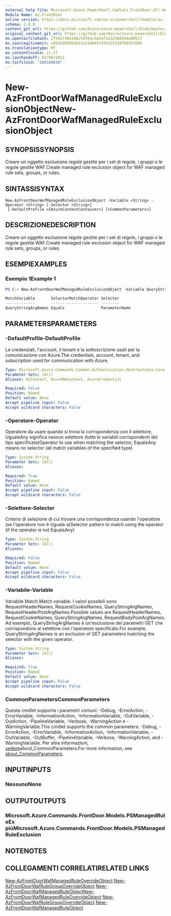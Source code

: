 ```yaml
---
external help file: Microsoft.Azure.PowerShell.Cmdlets.FrontDoor.dll-Help.xml
Module Name: Az.FrontDoor
online version: https://docs.microsoft.com/en-us/powershell/module/az.frontdoor/new-azfrontdoorwafmanagedruleexclusionobject
schema: 2.0.0
content_git_url: https://github.com/Azure/azure-powershell/blob/master/src/FrontDoor/FrontDoor/help/New-AzFrontDoorWafManagedRuleExclusionObject.md
original_content_git_url: https://github.com/Azure/azure-powershell/blob/master/src/FrontDoor/FrontDoor/help/New-AzFrontDoorWafManagedRuleExclusionObject.md
ms.openlocfilehash: 1f59a7366106c59f6dc5e5af3a32368594a00537
ms.sourcegitcommit: c05d3d669b5631e526841f47b22513d78495350b
ms.translationtype: MT
ms.contentlocale: it-IT
ms.lasthandoff: 02/09/2021
ms.locfileid: "100180638"
---
```

# <span data-ttu-id="c1378-101">New-AzFrontDoorWafManagedRuleExclusionObject</span><span class="sxs-lookup"><span data-stu-id="c1378-101">New-AzFrontDoorWafManagedRuleExclusionObject</span></span>

## <span data-ttu-id="c1378-102">SYNOPSIS</span><span class="sxs-lookup"><span data-stu-id="c1378-102">SYNOPSIS</span></span>
<span data-ttu-id="c1378-103">Creare un oggetto esclusione regole gestite per i set di regole, i gruppi o le regole gestite WAF.</span><span class="sxs-lookup"><span data-stu-id="c1378-103">Create managed rule exclusion object for WAF managed rule sets, groups, or rules.</span></span>

## <span data-ttu-id="c1378-104">SINTASSI</span><span class="sxs-lookup"><span data-stu-id="c1378-104">SYNTAX</span></span>

```
New-AzFrontDoorWafManagedRuleExclusionObject -Variable <String> -Operator <String> [-Selector <String>]
 [-DefaultProfile <IAzureContextContainer>] [<CommonParameters>]
```

## <span data-ttu-id="c1378-105">DESCRIZIONE</span><span class="sxs-lookup"><span data-stu-id="c1378-105">DESCRIPTION</span></span>
<span data-ttu-id="c1378-106">Creare un oggetto esclusione regole gestite per i set di regole, i gruppi o le regole gestite WAF.</span><span class="sxs-lookup"><span data-stu-id="c1378-106">Create managed rule exclusion object for WAF managed rule sets, groups, or rules.</span></span>

## <span data-ttu-id="c1378-107">ESEMPI</span><span class="sxs-lookup"><span data-stu-id="c1378-107">EXAMPLES</span></span>

### <span data-ttu-id="c1378-108">Esempio 1</span><span class="sxs-lookup"><span data-stu-id="c1378-108">Example 1</span></span>
```powershell
PS C:> New-AzFrontDoorWafManagedRuleExclusionObject -Variable QueryStringArgNames -Operator Equals -Selector "ParameterName"

MatchVariable       SelectorMatchOperator Selector
-------------       --------------------- --------
QueryStringArgNames Equals                ParameterName
```

## <span data-ttu-id="c1378-109">PARAMETERS</span><span class="sxs-lookup"><span data-stu-id="c1378-109">PARAMETERS</span></span>

### <span data-ttu-id="c1378-110">-DefaultProfile</span><span class="sxs-lookup"><span data-stu-id="c1378-110">-DefaultProfile</span></span>
<span data-ttu-id="c1378-111">Le credenziali, l'account, il tenant e la sottoscrizione usati per la comunicazione con Azure.</span><span class="sxs-lookup"><span data-stu-id="c1378-111">The credentials, account, tenant, and subscription used for communication with Azure.</span></span>

```yaml
Type: Microsoft.Azure.Commands.Common.Authentication.Abstractions.Core.IAzureContextContainer
Parameter Sets: (All)
Aliases: AzContext, AzureRmContext, AzureCredential

Required: False
Position: Named
Default value: None
Accept pipeline input: False
Accept wildcard characters: False
```

### <span data-ttu-id="c1378-112">-Operatore</span><span class="sxs-lookup"><span data-stu-id="c1378-112">-Operator</span></span>
<span data-ttu-id="c1378-113">Operatore da usare quando si trova la corrispondenza con il selettore, UgualeAny significa nessun selettore (tutte le variabili corrispondenti del tipo specificato)</span><span class="sxs-lookup"><span data-stu-id="c1378-113">Operator to use when matching the selector, EqualsAny means no selector (all match variables of the specified type)</span></span>

```yaml
Type: System.String
Parameter Sets: (All)
Aliases:

Required: True
Position: Named
Default value: None
Accept pipeline input: False
Accept wildcard characters: False
```

### <span data-ttu-id="c1378-114">-Selettore</span><span class="sxs-lookup"><span data-stu-id="c1378-114">-Selector</span></span>
<span data-ttu-id="c1378-115">Criterio di selezione di cui trovare una corrispondenza usando l'operatore (se l'operatore non è Uguale a)</span><span class="sxs-lookup"><span data-stu-id="c1378-115">Selector pattern to match using the operator (if the operator is not EqualsAny)</span></span>

```yaml
Type: System.String
Parameter Sets: (All)
Aliases:

Required: False
Position: Named
Default value: None
Accept pipeline input: False
Accept wildcard characters: False
```

### <span data-ttu-id="c1378-116">-Variabile</span><span class="sxs-lookup"><span data-stu-id="c1378-116">-Variable</span></span>
<span data-ttu-id="c1378-117">Variabile Match.</span><span class="sxs-lookup"><span data-stu-id="c1378-117">Match variable.</span></span> <span data-ttu-id="c1378-118">I valori possibili sono RequestHeaderNames, RequestCookieNames, QueryStringArgNames, RequestHeaderPostArgNames.</span><span class="sxs-lookup"><span data-stu-id="c1378-118">Possible values are RequestHeaderNames, RequestCookieNames, QueryStringArgNames, RequestBodyPostArgNames.</span></span>
<span data-ttu-id="c1378-119">Ad esempio, QueryStringArgNames è un'esclusione dei parametri GET che corrispondono al selettore con l'operatore specificato.</span><span class="sxs-lookup"><span data-stu-id="c1378-119">For example, QueryStringArgNames is an exclusion of GET parameters matching the selector with the given operator.</span></span>

```yaml
Type: System.String
Parameter Sets: (All)
Aliases:

Required: True
Position: Named
Default value: None
Accept pipeline input: False
Accept wildcard characters: False
```

### <span data-ttu-id="c1378-120">CommonParameters</span><span class="sxs-lookup"><span data-stu-id="c1378-120">CommonParameters</span></span>
<span data-ttu-id="c1378-121">Questo cmdlet supporta i parametri comuni: -Debug, -ErrorAction, -ErrorVariable, -InformationAction, -InformationVariable, -OutVariable, -OutAction, -PipelineVariable, -Verbose, -WarningAction e -WarningVariable.</span><span class="sxs-lookup"><span data-stu-id="c1378-121">This cmdlet supports the common parameters: -Debug, -ErrorAction, -ErrorVariable, -InformationAction, -InformationVariable, -OutVariable, -OutBuffer, -PipelineVariable, -Verbose, -WarningAction, and -WarningVariable.</span></span> <span data-ttu-id="c1378-122">Per altre informazioni, [vedere](http://go.microsoft.com/fwlink/?LinkID=113216)about_CommonParameters.</span><span class="sxs-lookup"><span data-stu-id="c1378-122">For more information, see [about_CommonParameters](http://go.microsoft.com/fwlink/?LinkID=113216).</span></span>

## <span data-ttu-id="c1378-123">INPUT</span><span class="sxs-lookup"><span data-stu-id="c1378-123">INPUTS</span></span>

### <span data-ttu-id="c1378-124">Nessuno</span><span class="sxs-lookup"><span data-stu-id="c1378-124">None</span></span>

## <span data-ttu-id="c1378-125">OUTPUT</span><span class="sxs-lookup"><span data-stu-id="c1378-125">OUTPUTS</span></span>

### <span data-ttu-id="c1378-126">Microsoft.Azure.Commands.FrontDoor.Models.PSManagedRuleEx più</span><span class="sxs-lookup"><span data-stu-id="c1378-126">Microsoft.Azure.Commands.FrontDoor.Models.PSManagedRuleExclusion</span></span>

## <span data-ttu-id="c1378-127">NOTE</span><span class="sxs-lookup"><span data-stu-id="c1378-127">NOTES</span></span>

## <span data-ttu-id="c1378-128">COLLEGAMENTI CORRELATI</span><span class="sxs-lookup"><span data-stu-id="c1378-128">RELATED LINKS</span></span>

<span data-ttu-id="c1378-129">[New-AzFrontDoorWafManagedRuleOverrideObject](./New-AzFrontDoorWafManagedRuleOverrideObject.md) 
 [New-AzFrontDoorWafRuleGroupOverrideObject](./New-AzFrontDoorWafRuleGroupOverrideObject.md) 
 [New-AzFrontDoorWafManagedRuleObject](./New-AzFrontDoorWafManagedRuleObject.md)</span><span class="sxs-lookup"><span data-stu-id="c1378-129">[New-AzFrontDoorWafManagedRuleOverrideObject](./New-AzFrontDoorWafManagedRuleOverrideObject.md)
[New-AzFrontDoorWafRuleGroupOverrideObject](./New-AzFrontDoorWafRuleGroupOverrideObject.md)
[New-AzFrontDoorWafManagedRuleObject](./New-AzFrontDoorWafManagedRuleObject.md)</span></span>
